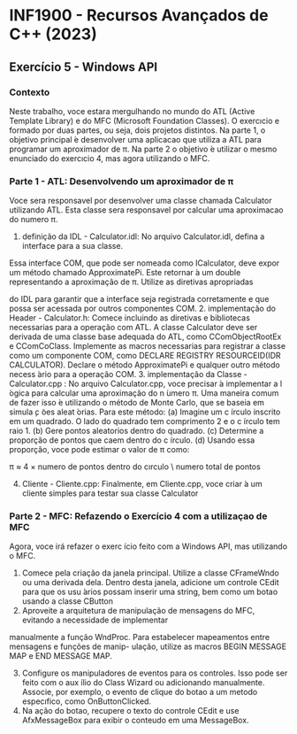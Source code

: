 
# INF1900 - Recursos Avançados de C++ (2023)
## Exercício 5 - Windows API

### Contexto
Neste trabalho, voce estara mergulhando no mundo do ATL (Active Template Library) e do MFC (Microsoft
Foundation Classes).
O exercıcio  e formado por duas partes, ou seja, dois projetos distintos. Na parte 1, o objetivo principal  ́e
desenvolver uma aplicacao que utiliza a ATL para programar um aproximador de π. Na parte 2 o objetivo  ́e
utilizar o mesmo enunciado do exercıcio 4, mas agora utilizando o MFC.

### Parte 1 - ATL: Desenvolvendo um aproximador de π
Voce sera responsavel por desenvolver uma classe chamada Calculator utilizando ATL. Esta classe sera responsavel por calcular uma aproximacao do numero π.

1. definição da IDL - Calculator.idl: No arquivo Calculator.idl, defina a interface para a sua classe.

Essa interface COM, que pode ser nomeada como ICalculator, deve expor um método chamado ApproximatePi. Este retornar ́a um double representando a aproximação de π. Utilize as diretivas apropriadas

do IDL para garantir que a interface seja registrada corretamente e que possa ser acessada por outros
componentes COM.
2. implementação do Header - Calculator.h: Comece incluindo as diretivas e bibliotecas necessarias
para a operação com ATL. A classe Calculator deve ser derivada de uma classe base adequada do ATL,
como CComObjectRootEx e CComCoClass. Implemente as macros necessarias para registrar a classe
como um componente COM, como DECLARE REGISTRY RESOURCEID(IDR CALCULATOR).
Declare o método ApproximatePi e qualquer outro método necess ́ario para a operação COM.
3. implementação da Classe - Calculator.cpp : No arquivo Calculator.cpp, voce precisar ́a implementar
a l ́ogica para calcular uma aproximação do n ́umero π. Uma maneira comum de fazer isso  ́e utilizando o
método de Monte Carlo, que se baseia em simula ̧c ̃oes aleat ́orias. Para este método:
(a) Imagine um c ́ırculo inscrito em um quadrado. O lado do quadrado tem comprimento 2 e o c ́ırculo
tem raio 1.
(b) Gere pontos aleatorios dentro do quadrado.
(c) Determine a proporção de pontos que caem dentro do c ́ırculo.
(d) Usando essa proporção, voce pode estimar o valor de π como:

π ≈ 4 × numero de pontos dentro do cırculo \ numero total de pontos

4. Cliente - Cliente.cpp: Finalmente, em Cliente.cpp, voce criar ́a um cliente simples para testar sua classe
Calculator

### Parte 2 - MFC: Refazendo o Exercício 4 com a utilizaçao de MFC
Agora, voce irá refazer o exerc ́ıcio feito com a Windows API, mas utilizando o MFC.
1. Comece pela criação da janela principal. Utilize a classe CFrameWndo ou uma derivada dela. Dentro
desta janela, adicione um controle CEdit para que os usu ́arios possam inserir uma string, bem como um
botao usando a classe CButton
2. Aproveite a arquitetura de manipulação de mensagens do MFC, evitando a necessidade de implementar

manualmente a função WndProc. Para estabelecer mapeamentos entre mensagens e funções de manip-
ulação, utilize as macros BEGIN MESSAGE MAP e END MESSAGE MAP.

3. Configure os manipuladores de eventos para os controles. Isso pode ser feito com o aux ́ılio do Class Wizard
ou adicionando manualmente. Associe, por exemplo, o evento de clique do botao a um metodo especıfico,
como OnButtonClicked.
4. Na ação do botao, recupere o texto do controle CEdit e use AfxMessageBox para exibir o conteudo
em uma MessageBox.